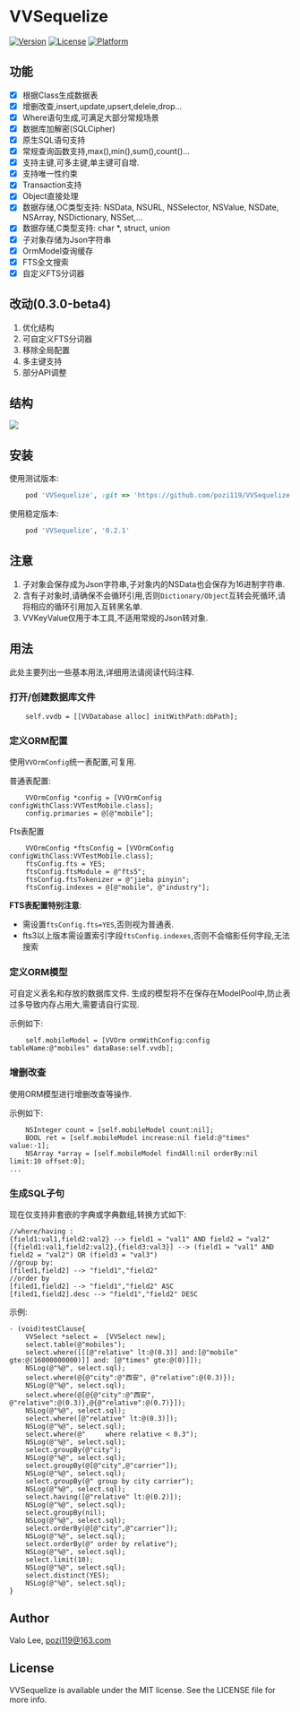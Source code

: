 # VVSequelize

[![Version](https://img.shields.io/cocoapods/v/VVSequelize.svg?style=flat)](https://cocoapods.org/pods/VVSequelize)
[![License](https://img.shields.io/cocoapods/l/VVSequelize.svg?style=flat)](https://cocoapods.org/pods/VVSequelize)
[![Platform](https://img.shields.io/cocoapods/p/VVSequelize.svg?style=flat)](https://cocoapods.org/pods/VVSequelize)

## 功能
* [x] 根据Class生成数据表
* [x] 增删改查,insert,update,upsert,delele,drop...
* [x] Where语句生成,可满足大部分常规场景
* [x] 数据库加解密(SQLCipher)
* [x] 原生SQL语句支持
* [x] 常规查询函数支持,max(),min(),sum(),count()...
* [x] 支持主键,可多主键,单主键可自增.
* [x] 支持唯一性约束
* [x] Transaction支持
* [x] Object直接处理
* [x] 数据存储,OC类型支持: NSData, NSURL, NSSelector, NSValue, NSDate, NSArray, NSDictionary, NSSet,...
* [x] 数据存储,C类型支持: char *, struct, union
* [x] 子对象存储为Json字符串
* [x] OrmModel查询缓存
* [x] FTS全文搜索
* [x] 自定义FTS分词器

## 改动(0.3.0-beta4)
1. 优化结构
2. 可自定义FTS分词器
3. 移除全局配置
4. 多主键支持
5. 部分API调整

## 结构
![](VVSequelize.png)

## 安装
使用测试版本:
```ruby
    pod 'VVSequelize', :git => 'https://github.com/pozi119/VVSequelize.git'
```
使用稳定版本:
```ruby
    pod 'VVSequelize', '0.2.1'
```
## 注意
1. 子对象会保存成为Json字符串,子对象内的NSData也会保存为16进制字符串.
2. 含有子对象时,请确保不会循环引用,否则`Dictionary/Object`互转会死循环,请将相应的循环引用加入互转黑名单. 
3. VVKeyValue仅用于本工具,不适用常规的Json转对象.

## 用法
此处主要列出一些基本用法,详细用法请阅读代码注释.

### 打开/创建数据库文件
```objc
    self.vvdb = [[VVDatabase alloc] initWithPath:dbPath];
```

### 定义ORM配置
使用`VVOrmConfig`统一表配置,可复用.

普通表配置:
```objc
    VVOrmConfig *config = [VVOrmConfig configWithClass:VVTestMobile.class];
    config.primaries = @[@"mobile"];
``` 

Fts表配置
```objc
    VVOrmConfig *ftsConfig = [VVOrmConfig configWithClass:VVTestMobile.class];
    ftsConfig.fts = YES;
    ftsConfig.ftsModule = @"fts5";
    ftsConfig.ftsTokenizer = @"jieba pinyin";
    ftsConfig.indexes = @[@"mobile", @"industry"];
```
**FTS表配置特别注意**:
* 需设置`ftsConfig.fts=YES`,否则视为普通表.
* fts3以上版本需设置索引字段`ftsConfig.indexes`,否则不会缩影任何字段,无法搜索

### 定义ORM模型 
可自定义表名和存放的数据库文件.
生成的模型将不在保存在ModelPool中,防止表过多导致内存占用大,需要请自行实现.

示例如下:

```objc
    self.mobileModel = [VVOrm ormWithConfig:config tableName:@"mobiles" dataBase:self.vvdb];
```
### 增删改查
使用ORM模型进行增删改查等操作.

示例如下:

```objc
    NSInteger count = [self.mobileModel count:nil];
    BOOL ret = [self.mobileModel increase:nil field:@"times" value:-1];
    NSArray *array = [self.mobileModel findAll:nil orderBy:nil limit:10 offset:0];
...
```

### 生成SQL子句
现在仅支持非套嵌的字典或字典数组,转换方式如下:
```
//where/having :
{field1:val1,field2:val2} --> field1 = "val1" AND field2 = "val2"
[{field1:val1,field2:val2},{field3:val3}] --> (field1 = "val1" AND field2 = "val2") OR (field3 = "val3")
//group by:
[filed1,field2] --> "field1","field2"
//order by
[filed1,field2] --> "field1","field2" ASC
[filed1,field2].desc --> "field1","field2" DESC
```
示例: 
```objc
- (void)testClause{
    VVSelect *select =  [VVSelect new];
    select.table(@"mobiles");
    select.where([[[@"relative" lt:@(0.3)] and:[@"mobile" gte:@(16000000000)]] and: [@"times" gte:@(0)]]);
    NSLog(@"%@", select.sql);
    select.where(@{@"city":@"西安", @"relative":@(0.3)});
    NSLog(@"%@", select.sql);
    select.where(@[@{@"city":@"西安", @"relative":@(0.3)},@{@"relative":@(0.7)}]);
    NSLog(@"%@", select.sql);
    select.where([@"relative" lt:@(0.3)]);
    NSLog(@"%@", select.sql);
    select.where(@"     where relative < 0.3");
    NSLog(@"%@", select.sql);
    select.groupBy(@"city");
    NSLog(@"%@", select.sql);
    select.groupBy(@[@"city",@"carrier"]);
    NSLog(@"%@", select.sql);
    select.groupBy(@" group by city carrier");
    NSLog(@"%@", select.sql);
    select.having([@"relative" lt:@(0.2)]);
    NSLog(@"%@", select.sql);
    select.groupBy(nil);
    NSLog(@"%@", select.sql);
    select.orderBy(@[@"city",@"carrier"]);
    NSLog(@"%@", select.sql);
    select.orderBy(@" order by relative");
    NSLog(@"%@", select.sql);
    select.limit(10);
    NSLog(@"%@", select.sql);
    select.distinct(YES);
    NSLog(@"%@", select.sql);
}
```

## Author

Valo Lee, pozi119@163.com

## License

VVSequelize is available under the MIT license. See the LICENSE file for more info.
